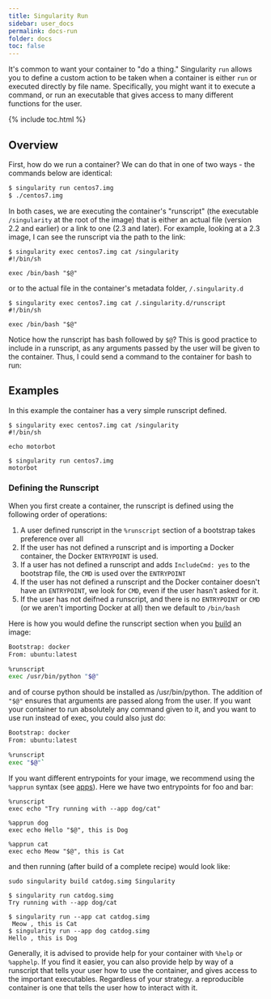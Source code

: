 ```yaml
---
title: Singularity Run
sidebar: user_docs
permalink: docs-run
folder: docs
toc: false
---
```


It's common to want your container to "do a thing." Singularity `run` allows you to define a custom action to be taken when a container is either `run` or executed directly by file name. Specifically, you might want it to execute a command, or run an executable that gives access to many different functions for the user. 

{% include toc.html %}

## Overview
First, how do we run a container? We can do that in one of two ways - the commands below are identical:

```bash
$ singularity run centos7.img
$ ./centos7.img
```

In both cases, we are executing the container's "runscript"  (the executable `/singularity` at the root of the image) that is either an actual file (version 2.2 and earlier) or a link to one (2.3 and later). For example, looking at a 2.3 image, I can see the runscript via the path to the link:

```
$ singularity exec centos7.img cat /singularity
#!/bin/sh

exec /bin/bash "$@"
```

or to the actual file in the container's metadata folder, `/.singularity.d`

```
$ singularity exec centos7.img cat /.singularity.d/runscript
#!/bin/sh

exec /bin/bash "$@"
```

Notice how the runscript has bash followed by `$@`? This is good practice to include in a runscript, as any arguments passed by the user will be given to the container. Thus, I could send a command to the container for bash to run:

## Examples
In this example the container has a very simple runscript defined.
```
$ singularity exec centos7.img cat /singularity
#!/bin/sh

echo motorbot

$ singularity run centos7.img
motorbot
```

### Defining the Runscript
When you first create a container, the runscript is defined using the following order of operations:

 1. A user defined runscript in the `%runscript` section of a bootstrap takes preference over all
 2. If the user has not defined a runscript and is importing a Docker container, the Docker `ENTRYPOINT` is used.
 3. If a user has not defined a runscript and adds `IncludeCmd: yes` to the bootstrap file, the `CMD` is used over the `ENTRYPOINT`
 4. If the user has not defined a runscript and the Docker container doesn't have an `ENTRYPOINT`, we look for `CMD`, even if the user hasn't asked for it.
 5. If the user has not deifned a runscript, and there is no `ENTRYPOINT` or `CMD` (or we aren't importing Docker at all) then we default to `/bin/bash`

Here is how you would define the runscript section when you [build](/docs-build) an image:

```bash
Bootstrap: docker
From: ubuntu:latest

%runscript
exec /usr/bin/python "$@"
```

and of course python should be installed as /usr/bin/python. The addition of `"$@"` ensures that arguments are passed along from the user. If you want your container to run absolutely any command given to it, and you want to use run instead of exec, you could also just do:

```bash
Bootstrap: docker
From: ubuntu:latest

%runscript
exec "$@"`
```

If you want different entrypoints for your image, we recommend using the `%apprun` syntax (see [apps](/docs-apps)). Here we have two entrypoints for foo and bar:

```
%runscript
exec echo "Try running with --app dog/cat"

%apprun dog
exec echo Hello "$@", this is Dog

%apprun cat
exec echo Meow "$@", this is Cat
```

and then running (after build of a complete recipe) would look like:

```
sudo singularity build catdog.simg Singularity 

$ singularity run catdog.simg 
Try running with --app dog/cat

$ singularity run --app cat catdog.simg
 Meow , this is Cat
$ singularity run --app dog catdog.simg  
Hello , this is Dog
```

Generally, it is advised to provide help for your container with `%help` or `%apphelp`. If you find it easier, you can also provide help by way of a runscript that tells your user how to use the container, and gives access to the important executables. Regardless of your strategy. a reproducible container is one that tells the user how to interact with it.
